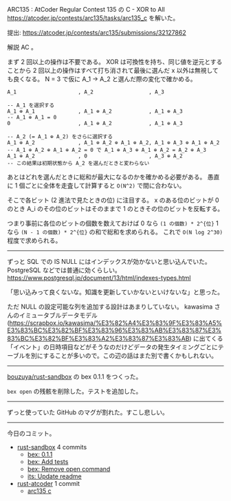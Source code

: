 ARC135 : AtCoder Regular Contest 135 の C - XOR to All <https://atcoder.jp/contests/arc135/tasks/arc135_c> を解いた。

提出: <https://atcoder.jp/contests/arc135/submissions/32127862>

解説 AC 。

まず 2 回以上の操作は不要である。 XOR は可換性を持ち、同じ値を逆元とすることから 2 回以上の操作はすべて打ち消されて最後に選んだ x 以外は無視しても良くなる。
N = 3 で仮に A_1 → A_2 と選んだ際の変化で確かめる。

```text
A_1                    , A_2                  , A_3

-- A_1 を選択する
A_1 ⊕ A_1              , A_1 ⊕ A_2            , A_1 ⊕ A_3
-- A_1 ⊕ A_1 = 0
0                      , A_1 ⊕ A_2            , A_1 ⊕ A_3

-- A_2 (= A_1 ⊕ A_2) をさらに選択する
A_1 ⊕ A_2              , A_1 ⊕ A_2 ⊕ A_1 ⊕ A_2, A_1 ⊕ A_3 ⊕ A_1 ⊕ A_2
-- A_1 ⊕ A_2 ⊕ A_1 ⊕ A_2 = 0 で A_1 ⊕ A_3 ⊕ A_1 ⊕ A_2 = A_2 ⊕ A_3
A_1 ⊕ A_2              , 0                    , A_3 ⊕ A_2
-- この結果は初期状態から A_2 を選んだときと変わらない
```

あとはどれを選んだときに総和が最大になるのかを確かめる必要がある。
愚直に 1 個ごとに全体を走査して計算すると `O(N^2)` で間に合わない。

そこで各ビット (2 進法で見たときの位) に注目する。
x のある位のビットが 0 のとき A_i のその位のビットはそのままで 1 のときその位のビットを反転する。

つまり事前に各位のビットの個数を数えておけば 0 なら `(1 の個数) * 2^{位}` 1 なら `(N - 1 の個数) * 2^{位}` の和で総和を求められる。
これで `O(N log 2^30)` 程度で求められる。

---

ずっと SQL での IS NULL にはインデックスが効かないと思い込んでいた。 PostgreSQL などでは普通に効くらしい。 <https://www.postgresql.jp/document/13/html/indexes-types.html>

「思い込みって良くないな。知識を更新していかないといけないな」と思った。

ただ NULL の設定可能な列を追加する設計はあまりしていない。 kawasima さんのイミュータブルデータモデル (<https://scrapbox.io/kawasima/%E3%82%A4%E3%83%9F%E3%83%A5%E3%83%BC%E3%82%BF%E3%83%96%E3%83%AB%E3%83%87%E3%83%BC%E3%82%BF%E3%83%A2%E3%83%87%E3%83%AB>) に出てくる「イベント」の日時項目などがそうなのだけどデータの発生タイミングごとにテーブルを別にすることが多いので。この辺の話はまた別で書くかもしれない。

---

[bouzuya/rust-sandbox] の bex 0.1.1 をつくった。

`bex open` の残骸を削除した。テストを追加した。

---

ずっと使っていた GitHub のマグが割れた。すこし悲しい。

---

今日のコミット。

- [rust-sandbox](https://github.com/bouzuya/rust-sandbox) 4 commits
  - [bex: 0.1.1](https://github.com/bouzuya/rust-sandbox/commit/bd17cbf4bbcf04fcfe3a73cb45473153c5669edd)
  - [bex: Add tests](https://github.com/bouzuya/rust-sandbox/commit/8a9d09b85f2e6102eedfb8e6d07fd7d25c77d020)
  - [bex: Remove open command](https://github.com/bouzuya/rust-sandbox/commit/1de4243afbccf1d153baa7a1a8c000054b0f7bd5)
  - [its: Update readme](https://github.com/bouzuya/rust-sandbox/commit/79f55271f41b034c41dad73de32502df480ebe26)
- [rust-atcoder](https://github.com/bouzuya/rust-atcoder) 1 commit
  - [arc135 c](https://github.com/bouzuya/rust-atcoder/commit/08b6b80850f7db23f01d9adeaacfb02cf352b4a9)

[bouzuya/rust-sandbox]: https://github.com/bouzuya/rust-sandbox
